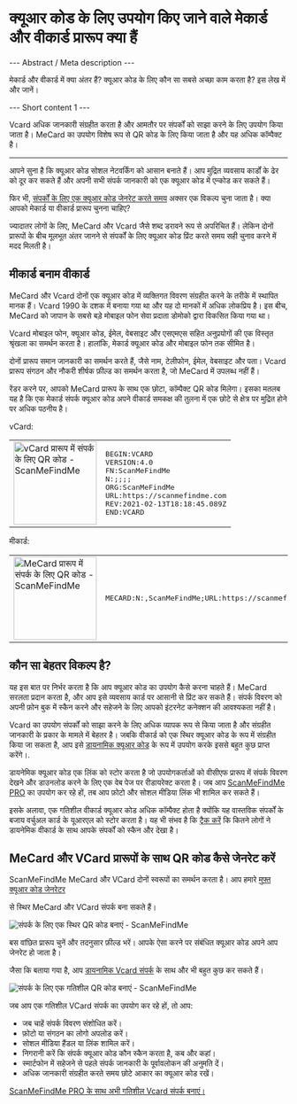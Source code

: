 <h1>क्यूआर कोड के लिए उपयोग किए जाने वाले मेकार्ड और वीकार्ड प्रारूप क्या हैं</h1>

--- Abstract / Meta description ---

मेकार्ड और वीकार्ड में क्या अंतर हैं? क्यूआर कोड के लिए कौन सा सबसे अच्छा काम करता है? इस लेख में और जानें।

--- Short content 1 ---

Vcard अधिक जानकारी संग्रहीत करता है और आमतौर पर संपर्कों को साझा करने के लिए उपयोग किया जाता है। MeCard का उपयोग विशेष रूप से QR कोड के लिए किया जाता है और यह अधिक कॉम्पैक्ट है।

----------

<p>आपने सुना है कि क्यूआर कोड सोशल नेटवर्किंग को आसान बनाते हैं। आप मुद्रित व्यवसाय कार्डों के ढेर को दूर कर सकते हैं और अपनी सभी संपर्क जानकारी को एक क्यूआर कोड में एन्कोड कर सकते हैं। </p>

<p>फिर भी, <a href="#static:contact">संपर्कों के लिए एक क्यूआर कोड जेनरेट करते समय</a> अक्सर एक विकल्प चुना जाता है। क्या आपको मेकार्ड या वीकार्ड प्रारूप चुनना चाहिए? </p>

<p>ज्यादातर लोगों के लिए, MeCard और Vcard जैसे शब्द डरावने रूप से अपरिचित हैं। लेकिन दोनों प्रारूपों के बीच मूलभूत अंतर जानने से संपर्कों के लिए क्यूआर कोड प्रिंट करते समय सही चुनाव करने में मदद मिलती है।</p>

<h2>मीकार्ड बनाम वीकार्ड</h2>

<p>MeCard और Vcard दोनों एक क्यूआर कोड में व्यक्तिगत विवरण संग्रहीत करने के तरीके में स्थापित मानक हैं। Vcard 1990 के दशक में बनाया गया था और यह दो मानकों में अधिक लोकप्रिय है। इस बीच, MeCard को जापान के सबसे बड़े मोबाइल फोन सेवा प्रदाता डोमोको द्वारा विकसित किया गया था।</p>

<p>Vcard मोबाइल फोन, क्यूआर कोड, ईमेल, वेबसाइट और एसएमएस सहित अनुप्रयोगों की एक विस्तृत श्रृंखला का समर्थन करता है। हालांकि, मेकार्ड क्यूआर कोड और मोबाइल फोन तक सीमित है। </p>

<p>दोनों प्रारूप समान जानकारी का समर्थन करते हैं, जैसे नाम, टेलीफोन, ईमेल, वेबसाइट और पता। Vcard प्रारूप संगठन और नौकरी शीर्षक फ़ील्ड का समर्थन करता है, जो MeCard में उपलब्ध नहीं हैं।</p>

<p>रेंडर करने पर, आपको MeCard प्रारूप के साथ एक छोटा, कॉम्पैक्ट QR कोड मिलेगा। इसका मतलब यह है कि एक मेकार्ड संपर्क क्यूआर कोड अपने वीकार्ड समकक्ष की तुलना में एक छोटे से क्षेत्र पर मुद्रित होने पर अधिक पठनीय है।</p>

<p>vCard:</p>

<table>
    <tr><td><img src="https://media.scanmefindme.com/blog/about_contactformats/files/img 1 - qr vcard.png" width="150" height="150"
        alt="vCard प्रारूप में संपर्क के लिए QR कोड - ScanMeFindMe">
    </td>
        <td class="notranslate">
<pre>BEGIN:VCARD
VERSION:4.0
FN:ScanMeFindMe
N:;;;;
ORG:ScanMeFindMe
URL:https://scanmefindme.com
REV:2021-02-13T18:18:45.089Z
END:VCARD</pre>
        </td>
    </tr></table>

<p></p>

<p>मीकार्ड:</p>

<table>
    <tr><td><img src="https://media.scanmefindme.com/blog/about_contactformats/files/img 2 - mecard.png" width="150" height="150"
            alt="MeCard प्रारूप में संपर्क के लिए QR कोड - ScanMeFindMe"></td>
        <td class="notranslate">
            <pre>MECARD:N:,ScanMeFindMe;URL:https://scanmefindme.com;;</pre>
        </td>
    </tr>
</table>

<h2>कौन सा बेहतर विकल्प है?</h2>

<p>यह इस बात पर निर्भर करता है कि आप क्यूआर कोड का उपयोग कैसे करना चाहते हैं। MeCard सरलता प्रदान करता है, और आप इसे व्यवसाय कार्ड पर आसानी से प्रिंट कर सकते हैं। संपर्क विवरण को अपनी फ़ोन बुक में स्कैन करने और सहेजने के लिए आपको इंटरनेट कनेक्शन की आवश्यकता नहीं है।</p>

<p>Vcard का उपयोग संपर्कों को साझा करने के लिए अधिक व्यापक रूप से किया जाता है और संग्रहीत जानकारी के प्रकार के मामले में बेहतर है। जबकि वीकार्ड को एक स्थिर क्यूआर कोड के रूप में संग्रहीत किया जा सकता है, आप इसे <a href="#article:about_dynamic_contact" title="संपर्क कार्ड के लिए डायनामिक क्यूआर कोड">डायनामिक क्यूआर कोड</a> के रूप में उपयोग करके इससे बहुत कुछ प्राप्त करेंगे।.</p>

<p>डायनेमिक क्यूआर कोड एक लिंक को स्टोर करता है जो उपयोगकर्ताओं को वीसीएफ प्रारूप में संपर्क विवरण देखने और डाउनलोड करने के लिए एक वेब पेज पर रीडायरेक्ट करता है। जब आप <a href="#pro">ScanMeFindMe PRO</a> का उपयोग कर रहे हों, तब आप फ़ोटो और सोशल मीडिया लिंक भी शामिल कर सकते हैं।</p>

<p>इसके अलावा, एक गतिशील वीकार्ड क्यूआर कोड अधिक कॉम्पैक्ट होता है क्योंकि यह वास्तविक संपर्कों के बजाय वर्चुअल कार्ड के यूआरएल को स्टोर करता है। यह भी संभव है कि <a href="#article:about_statistics" title="ट्रैक क्यूआर कोड स्कैन">ट्रैक करें</a> कि कितने लोगों ने डायनेमिक वीकार्ड के साथ आपके संपर्कों को स्कैन और देखा है।</p>

<h2>MeCard और VCard प्रारूपों के साथ QR कोड कैसे जेनरेट करें</h2>

<p>ScanMeFindMe MeCard और VCard दोनों स्वरूपों का समर्थन करता है। आप हमारे <a href="#static:contact">मुफ़्त क्यूआर कोड जेनरेटर</a> </p> से स्थिर MeCard और VCard संपर्क बना सकते हैं।

<p class="imageholder">
    <img src="https://media.scanmefindme.com/blog/about_contactformats/files/img 3 - create a qr code for contact.png"
        alt="संपर्क के लिए एक स्थिर QR कोड बनाएं - ScanMeFindMe">
</p>

<p>बस वांछित प्रारूप चुनें और तदनुसार फ़ील्ड भरें। आपके ऐसा करने पर संबंधित क्यूआर कोड अपने आप जेनरेट हो जाता है।</p>

<p>जैसा कि बताया गया है, आप <a href="#article:about_dynamic_contact">डायनामिक Vcard संपर्क</a> के साथ और भी बहुत कुछ कर सकते हैं।</p>

<p class="imageholder">
    <img src="https://media.scanmefindme.com/blog/about_contactformats/files/img 4 - contact card.png"
        alt="संपर्क के लिए एक गतिशील QR कोड बनाएं - ScanMeFindMe">
</p>

<p>जब आप एक गतिशील VCard संपर्क का उपयोग कर रहे हों, तो आप:</p>

<ul>
    <li>जब चाहें संपर्क विवरण संशोधित करें।</li>
    <li>फ़ोटो या संगठन का लोगो अपलोड करें।</li>
    <li>सोशल मीडिया हैंडल या लिंक शामिल करें।</li>
    <li>निगरानी करें कि संपर्क क्यूआर कोड कौन स्कैन करता है, कब और कहां।</li>
    <li>स्मार्टफोन में सहेजने से पहले संपर्क जानकारी के पूर्वावलोकन की अनुमति दें।</li>
    <li>अधिक जानकारी संग्रहीत करते समय छोटे आकार का क्यूआर कोड रखें।</li>
</ul>

<p><a href="#pro">ScanMeFindMe PRO के साथ अभी गतिशील Vcard संपर्क बनाएं।</a></p>
